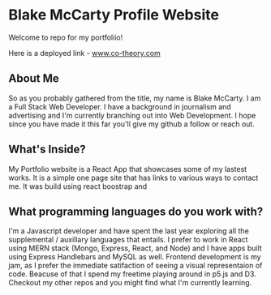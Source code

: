 # Blake McCarty Profile Website

Welcome to repo for my portfoliio!

Here is a deployed link - www.co-theory.com

## About Me

So as you probably gathered from the title, my name is Blake McCarty. I am a Full Stack Web Developer. I have a background in journalism and advertising and I'm currently branching out into Web Development. I hope since you have made it this far you'll give my github a follow or reach out.

## What's Inside?

My Portfolio website is a React App that showcases some of my lastest works. It is a simple one page site that has links to various ways to contact me. It was build using react boostrap and

## What programming languages do you work with?

I'm a Javascript developer and have spent the last year exploring all the supplemental / auxillary languages that entails. I prefer to work in React using MERN stack (Mongo, Express, React, and Node) and I have apps built using Express Handlebars and MySQL as well. Frontend development is my jam, as I prefer the immediate satifaction of seeing a visual representaion of code. Beacuse of that I spend my freetime playing around in p5.js and D3. Checkout my other repos and you might find what I'm currently learning.
